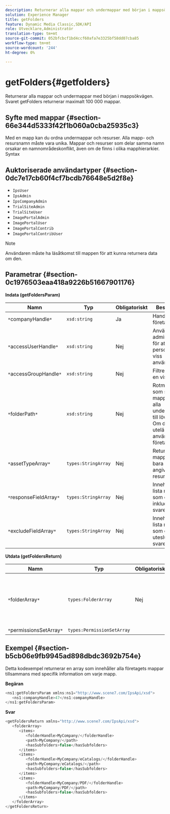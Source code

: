 ```yaml
---
description: Returnerar alla mappar och undermappar med början i mappsökvägen. Svaret getFolders returnerar maximalt 100 000 mappar.
solution: Experience Manager
title: getFolders
feature: Dynamic Media Classic,SDK/API
role: Utvecklare,Administratör
translation-type: tm+mt
source-git-commit: 052bfcbcf1bd4ccf60afa7e3325bf58dd07cba85
workflow-type: tm+mt
source-wordcount: '244'
ht-degree: 0%

---
```



# getFolders{#getfolders}

Returnerar alla mappar och undermappar med början i mappsökvägen. Svaret getFolders returnerar maximalt 100 000 mappar.

## Syfte med mappar {#section-66e344d5333f42f1b060a0cba25935c3}

Med en mapp kan du ordna undermappar och resurser. Alla mapp- och resursnamn måste vara unika. Mappar och resurser som delar samma namn orsakar en namnområdeskonflikt, även om de finns i olika mapphierarkier.
Syntax

## Auktoriserade användartyper {#section-0dc7e17cb60f4cf7bcdb76648e5d2f8e}

* `IpsUser`
* `IpsAdmin`
* `IpsCompanyAdmin`
* `TrialSiteAdmin`
* `TrialSiteUser`
* `ImagePortalAdmin`
* `ImagePortalUser`
* `ImagePortalContrib`
* `ImagePortalContribUser`

>[!NOTE]
>
>Användaren måste ha läsåtkomst till mappen för att kunna returnera data om den.

## Parametrar {#section-0c1976503eaa418a9226b51667901176}

**Indata (getFoldersParam)**

| Namn | Typ | Obligatoriskt | Beskrivning |
|---|---|---|---|
| `*`companyHandle`*` | `xsd:string` | Ja | Handtaget till företaget. |
| `*`accessUserHandle`*` | `xsd:string` | Nej | Används av administratörer för att personifiera en viss användare. |
| `*`accessGroupHandle`*` | `xsd:string` | Nej | Filtrera efter en viss grupp. |
| `*`folderPath`*` | `xsd:string` | Nej | Rotmappen som ska hämta mappar och alla undermappar till lövnivån. Om detta utelämnas används företagsroten. |
| `*`assetTypeArray`*` | `types:StringArray` | Nej | Returnerar mappar som bara innehåller angivna resurstyper. |
| `*`responseFieldArray`*` | `types:StringArray` | Nej | Innehåller en lista med fält som du vill inkludera i svaret. |
| `*`excludeFieldArray`*` | `types:StringArray` | Nej | Innehåller en lista med fält som du vill utesluta från svaret. |

**Utdata (getFoldersReturn)**

| Namn | Typ | Obligatoriskt | Beskrivning |
|---|---|---|---|
| `*`folderArray`*` | `types:FolderArray` | Nej | En matris med mappar som matchar filtervillkoren. Svaret är begränsat till max 100 000 mappar. |
| `*`permissionsSetArray`*` | `types:PermissionSetArray` |  |  |

## Exempel {#section-b5cb06e9fb9945ad898dbdc3692b754e}

Detta kodexempel returnerar en array som innehåller alla företagets mappar tillsammans med specifik information om varje mapp.

**Begäran**

```java
<ns1:getFoldersParam xmlns:ns1="http://www.scene7.com/IpsApi/xsd">
   <ns1:companyHandle>47</ns1:companyHandle>
</ns1:getFoldersParam>
```

**Svar**

```java
<getFoldersReturn xmlns="http://www.scene7.com/IpsApi/xsd">
   <folderArray>
      <items>
         <folderHandle>MyCompany/</folderHandle>
         <path>MyCompany/</path>
         <hasSubfolders>false</hasSubfolders>
      </items>
      <items>
         <folderHandle>MyCompany/eCatalogs/</folderHandle>
         <path>MyCompany/eCatalogs/</path>
         <hasSubfolders>false</hasSubfolders>
      </items>
      <items>
         <folderHandle>MyCompany/PDF/</folderHandle>
         <path>MyCompany/PDF/</path>
         <hasSubfolders>false</hasSubfolders>
      </items>
   </folderArray>
</getFoldersReturn>
```

